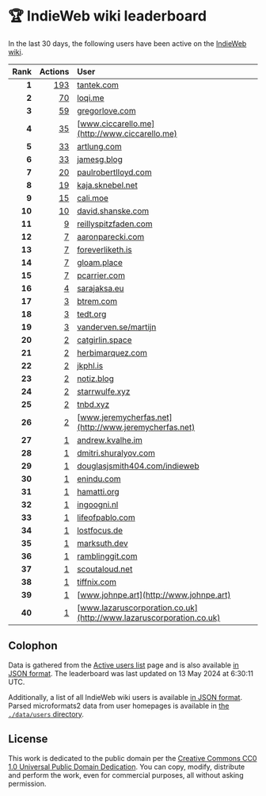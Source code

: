# 🏆 IndieWeb wiki leaderboard

In the last 30 days, the following users have been active on the [IndieWeb wiki](https://indieweb.org).

| Rank | Actions | User |
|-----:|--------:|:-----|
| **1** | [193](https://indieweb.org/Special:Contributions/Tantek.com) | [tantek.com](http://tantek.com) |
| **2** | [70](https://indieweb.org/Special:Contributions/Loqi.me) | [loqi.me](http://loqi.me) |
| **3** | [59](https://indieweb.org/Special:Contributions/Gregorlove.com) | [gregorlove.com](http://gregorlove.com) |
| **4** | [35](https://indieweb.org/Special:Contributions/Www.ciccarello.me) | [www.ciccarello.me](http://www.ciccarello.me) |
| **5** | [33](https://indieweb.org/Special:Contributions/Artlung.com) | [artlung.com](http://artlung.com) |
| **6** | [33](https://indieweb.org/Special:Contributions/Jamesg.blog) | [jamesg.blog](http://jamesg.blog) |
| **7** | [20](https://indieweb.org/Special:Contributions/Paulrobertlloyd.com) | [paulrobertlloyd.com](http://paulrobertlloyd.com) |
| **8** | [19](https://indieweb.org/Special:Contributions/Kaja.sknebel.net) | [kaja.sknebel.net](http://kaja.sknebel.net) |
| **9** | [15](https://indieweb.org/Special:Contributions/Cali.moe) | [cali.moe](http://cali.moe) |
| **10** | [10](https://indieweb.org/Special:Contributions/David.shanske.com) | [david.shanske.com](http://david.shanske.com) |
| **11** | [9](https://indieweb.org/Special:Contributions/Reillyspitzfaden.com) | [reillyspitzfaden.com](http://reillyspitzfaden.com) |
| **12** | [7](https://indieweb.org/Special:Contributions/Aaronparecki.com) | [aaronparecki.com](http://aaronparecki.com) |
| **13** | [7](https://indieweb.org/Special:Contributions/Foreverliketh.is) | [foreverliketh.is](http://foreverliketh.is) |
| **14** | [7](https://indieweb.org/Special:Contributions/Gloam.place) | [gloam.place](http://gloam.place) |
| **15** | [7](https://indieweb.org/Special:Contributions/Pcarrier.com) | [pcarrier.com](http://pcarrier.com) |
| **16** | [4](https://indieweb.org/Special:Contributions/Sarajaksa.eu) | [sarajaksa.eu](http://sarajaksa.eu) |
| **17** | [3](https://indieweb.org/Special:Contributions/Btrem.com) | [btrem.com](http://btrem.com) |
| **18** | [3](https://indieweb.org/Special:Contributions/Tedt.org) | [tedt.org](http://tedt.org) |
| **19** | [3](https://indieweb.org/Special:Contributions/Vanderven.se_martijn) | [vanderven.se/martijn](http://vanderven.se/martijn) |
| **20** | [2](https://indieweb.org/Special:Contributions/Catgirlin.space) | [catgirlin.space](http://catgirlin.space) |
| **21** | [2](https://indieweb.org/Special:Contributions/Herbimarquez.com) | [herbimarquez.com](http://herbimarquez.com) |
| **22** | [2](https://indieweb.org/Special:Contributions/Jkphl.is) | [jkphl.is](http://jkphl.is) |
| **23** | [2](https://indieweb.org/Special:Contributions/Notiz.blog) | [notiz.blog](http://notiz.blog) |
| **24** | [2](https://indieweb.org/Special:Contributions/Starrwulfe.xyz) | [starrwulfe.xyz](http://starrwulfe.xyz) |
| **25** | [2](https://indieweb.org/Special:Contributions/Tnbd.xyz) | [tnbd.xyz](http://tnbd.xyz) |
| **26** | [2](https://indieweb.org/Special:Contributions/Www.jeremycherfas.net) | [www.jeremycherfas.net](http://www.jeremycherfas.net) |
| **27** | [1](https://indieweb.org/Special:Contributions/Andrew.kvalhe.im) | [andrew.kvalhe.im](http://andrew.kvalhe.im) |
| **28** | [1](https://indieweb.org/Special:Contributions/Dmitri.shuralyov.com) | [dmitri.shuralyov.com](http://dmitri.shuralyov.com) |
| **29** | [1](https://indieweb.org/Special:Contributions/Douglasjsmith404.com_indieweb) | [douglasjsmith404.com/indieweb](http://douglasjsmith404.com/indieweb) |
| **30** | [1](https://indieweb.org/Special:Contributions/Enindu.com) | [enindu.com](http://enindu.com) |
| **31** | [1](https://indieweb.org/Special:Contributions/Hamatti.org) | [hamatti.org](http://hamatti.org) |
| **32** | [1](https://indieweb.org/Special:Contributions/Ingoogni.nl) | [ingoogni.nl](http://ingoogni.nl) |
| **33** | [1](https://indieweb.org/Special:Contributions/Lifeofpablo.com) | [lifeofpablo.com](http://lifeofpablo.com) |
| **34** | [1](https://indieweb.org/Special:Contributions/Lostfocus.de) | [lostfocus.de](http://lostfocus.de) |
| **35** | [1](https://indieweb.org/Special:Contributions/Marksuth.dev) | [marksuth.dev](http://marksuth.dev) |
| **36** | [1](https://indieweb.org/Special:Contributions/Ramblinggit.com) | [ramblinggit.com](http://ramblinggit.com) |
| **37** | [1](https://indieweb.org/Special:Contributions/Scoutaloud.net) | [scoutaloud.net](http://scoutaloud.net) |
| **38** | [1](https://indieweb.org/Special:Contributions/Tiffnix.com) | [tiffnix.com](http://tiffnix.com) |
| **39** | [1](https://indieweb.org/Special:Contributions/Www.johnpe.art) | [www.johnpe.art](http://www.johnpe.art) |
| **40** | [1](https://indieweb.org/Special:Contributions/Www.lazaruscorporation.co.uk) | [www.lazaruscorporation.co.uk](http://www.lazaruscorporation.co.uk) |


## Colophon

Data is gathered from the [Active users list](https://indieweb.org/Special:ActiveUsers) page and is also available [in JSON format](https://github.com/jgarber623/indieweb-wiki-leaderboard/blob/main/data/leaderboard.json). The leaderboard was last updated on 13 May 2024 at 6:30:11 UTC.

Additionally, a list of all IndieWeb wiki users is available [in JSON format](https://github.com/jgarber623/indieweb-wiki-leaderboard/blob/main/data/users.json). Parsed microformats2 data from user homepages is available in [the `./data/users` directory](https://github.com/jgarber623/indieweb-wiki-leaderboard/blob/main/data/users).

## License

This work is dedicated to the public domain per the [Creative Commons CC0 1.0 Universal Public Domain Dedication](https://creativecommons.org/publicdomain/zero/1.0/). You can copy, modify, distribute and perform the work, even for commercial purposes, all without asking permission.
